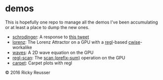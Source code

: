 # demos

This is hopefully one repo to manage all the demos I've been accumulating or at least a place to dump the new ones.

- [schrodinger](http://rickyreusser.com/demos/schrodinger/): A response to [this tweet](https://mobile.twitter.com/mathteacher1729/status/789489981966409728)
- [lorenz](http://rickyreusser.com/demos/lorenz/): The Lorenz Attractor on a GPU with a [regl](https://github.com/regl-project/regl)-based [cwise](https://github.com/scijs/cwise)-workalike
- [waves](http://rickyreusser.com/demos/waves/): A 2D wave equation on the GPU
- [regl-scan](http://rickyreusser.com/demos/regl-scan/): The [scan (prefix-sum)](https://en.wikipedia.org/wiki/Prefix_sum) operation on the GPU
- [carpet](http://rickyreusser.com/demos/carpet/): Carpet plots with regl

&copy; 2016 Ricky Reusser
